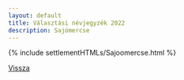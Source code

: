 ```yaml
---
layout: default
title: Választási névjegyzék 2022
description: Sajómercse
---
```


{% include settlementHTMLs/Sajoomercse.html %}

[Vissza](./)